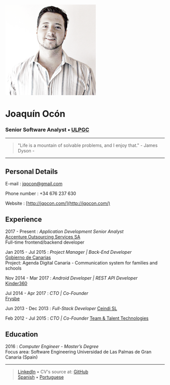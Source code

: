 ![](cvalt.png)

# Joaquín Ocón

### Senior Software Analyst • [ULPGC](https://ulpgc.es)

----
> "Life is a mountain of solvable problems, and I enjoy that." - James Dyson -
----

Personal Details
---------
E-mail
:	jqocon@gmail.com

Phone number
: 	+34 676 237 630

Website
: [http://jqocon.com/](http://jqocon.com/)

Experience
----------
2017 - Present
: 	*Application Development Senior Analyst*  
	[Accenture Outsourcing Services SA](https://www.accenture.com)  
	Full-time frontend/backend developer

Jan 2015 - Jul 2015
:	*Project Manager | Back-End Developer*  
	[Gobierno de Canarias](http://www.gobcan.es)  
	Project: Agenda Digital Canaria - Communication system for families and schools

Nov 2014 - Mar 2017
: 	*Android Developer | REST API Developer*  
	[Kinder360](https://kinder360.com/)  
	
Jul 2014 - Apr 2017
:	*CTO | Co-Founder*  
	[Frysbe](http://frysbe.com/)

Jun 2013 - Dec 2013
:	*Full-Stack Developer*
	[Ceindi SL](http://ceindi.es/)

Feb 2012 - Jul 2015
:	*CTO | Co-Founder*
	[Team & Talent Technologies](http://teamandtalent.com/)


Education
---------
2016
:	*Computer Engineer - Master’s Degree*  
	Focus area: Software Engineering
	Universidad de Las Palmas de Gran Canaria (Spain)  

------
> [LinkedIn](http://gt.linkedin.com/in/victororozco) • CV's source at: [GitHub](http://github.com/tuxtor/resume)<br />
> [Spanish](http://vorozco.com/cv/index-es.html) • [Portuguese](http://vorozco.com/cv/index-pt_BR.html)